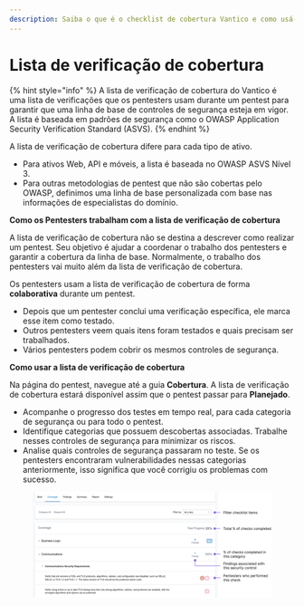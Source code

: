 ```yaml
---
description: Saiba o que é o checklist de cobertura Vantico e como usá-lo.
---
```


# Lista de verificação de cobertura

{% hint style="info" %}
A lista de verificação de cobertura do Vantico é uma lista de verificações que os pentesters usam durante um pentest para garantir que uma linha de base de controles de segurança esteja em vigor. A lista é baseada em padrões de segurança como o OWASP Application Security Verification Standard (ASVS).
{% endhint %}



A lista de verificação de cobertura difere para cada tipo de ativo.

* Para ativos Web, API e móveis, a lista é baseada no OWASP ASVS Nível 3.
* Para outras metodologias de pentest que não são cobertas pelo OWASP, definimos uma linha de base personalizada com base nas informações de especialistas do domínio.



**Como os Pentesters trabalham com a lista de verificação de cobertura**

A lista de verificação de cobertura não se destina a descrever como realizar um pentest. Seu objetivo é ajudar a coordenar o trabalho dos pentesters e garantir a cobertura da linha de base. Normalmente, o trabalho dos pentesters vai muito além da lista de verificação de cobertura.

Os pentesters usam a lista de verificação de cobertura de forma **colaborativa** durante um pentest.

* Depois que um pentester conclui uma verificação específica, ele marca esse item como testado.
* Outros pentesters veem quais itens foram testados e quais precisam ser trabalhados.
* Vários pentesters podem cobrir os mesmos controles de segurança.



**Como usar a lista de verificação de cobertura**

Na página do pentest, navegue até a guia **Cobertura**. A lista de verificação de cobertura estará disponível assim que o pentest passar para **Planejado**.

* Acompanhe o progresso dos testes em tempo real, para cada categoria de segurança ou para todo o pentest.
* Identifique categorias que possuem descobertas associadas. Trabalhe nesses controles de segurança para minimizar os riscos.
* Analise quais controles de segurança passaram no teste. Se os pentesters encontraram vulnerabilidades nessas categorias anteriormente, isso significa que você corrigiu os problemas com sucesso.



<figure><img src="../../../../.gitbook/assets/CoverageChecklistOverview.png" alt=""><figcaption></figcaption></figure>
